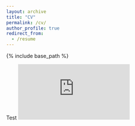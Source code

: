 ```yaml
---
layout: archive
title: "CV"
permalink: /cv/
author_profile: true
redirect_from:
  - /resume
---
```


{% include base_path %}


Test
<embed src="https://zmasood.github.io/files/resume.pdf" type="application/pdf" />

